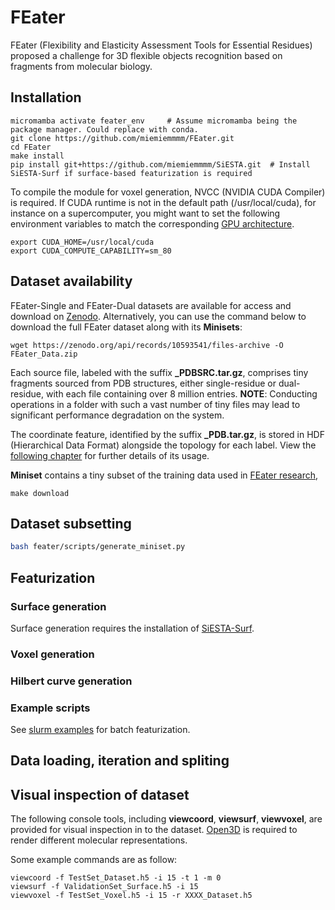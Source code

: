 # FEater
FEater (Flexibility and Elasticity Assessment Tools for Essential Residues) proposed a challenge for 3D flexible objects recognition based on fragments from molecular biology. 
<!-- This challenge focused on the performance evaluation of 
models to flexible and elastic objects.  -->

## Installation
```
micromamba activate feater_env     # Assume micromamba being the package manager. Could replace with conda. 
git clone https://github.com/miemiemmmm/FEater.git
cd FEater
make install
pip install git+https://github.com/miemiemmmm/SiESTA.git  # Install SiESTA-Surf if surface-based featurization is required
```
To compile the module for voxel generation, NVCC (NVIDIA CUDA Compiler) is required. If CUDA runtime is not in the default path (/usr/local/cuda), for instance on a supercomputer, you might want to set the following environment variables to match the corresponding [GPU architecture](https://docs.nvidia.com/cuda/cuda-compiler-driver-nvcc/index.html#gpu-feature-list). 
```
export CUDA_HOME=/usr/local/cuda
export CUDA_COMPUTE_CAPABILITY=sm_80
```


## Dataset availability 
FEater-Single and FEater-Dual datasets are available for access and download on [Zenodo](https://zenodo.org/records/10593541). 
Alternatively, you can use the command below to download the full FEater dataset along with its **Minisets**:
```
wget https://zenodo.org/api/records/10593541/files-archive -O FEater_Data.zip
```

Each source file, labeled with the suffix **_PDBSRC.tar.gz**, comprises tiny fragments sourced from PDB structures, either single-residue or dual-residue, with each file containing over 8 million entries.
**NOTE**: Conducting operations in a folder with such a vast number of tiny files may lead to significant performance degradation on the system. 

The coordinate feature, identified by the suffix **_PDB.tar.gz**, is stored in HDF (Hierarchical Data Format) alongside the topology for each label. View the [following chapter](#data-loading-interation-and-spliting) for further details of its usage. 

**Miniset** contains a tiny subset of the training data used in [FEater research](https://zenodo.org/records/10593541/files/FEater_paper.pdf), 

```
make download
```


## Dataset subsetting

```bash 
bash feater/scripts/generate_miniset.py
```


## Featurization 
### Surface generation
Surface generation requires the installation of [SiESTA-Surf](https://github.com/miemiemmmm/SiESTA). 

### Voxel generation

### Hilbert curve generation


### Example scripts
See [slurm examples](slurm_examples/) for batch featurization. 

<!-- ## Personalized featurization -->


## Data loading, iteration and spliting



## Visual inspection of dataset
The following console tools, including **viewcoord**, **viewsurf**, **viewvoxel**, are provided for visual inspection in to the dataset. [Open3D](https://www.open3d.org/) is required to render different molecular representations. 

Some example commands are as follow: 
```
viewcoord -f TestSet_Dataset.h5 -i 15 -t 1 -m 0
viewsurf -f ValidationSet_Surface.h5 -i 15
viewvoxel -f TestSet_Voxel.h5 -i 15 -r XXXX_Dataset.h5
```


<!-- ## Cite this work
If you find FEater useful in your research, please consider citing it in the following formats:

Bibtex style
```
@dataset{zhang2024feater,
  author = {Zhang, Yang and Vitalis, Andreas},
  title = {FEater: A large-scale 3D molecular conformation dataset to measure the geometric of models},
  month = feb,
  year = 2024,
  publisher = {Zenodo},
  version = {0.1.0},
  doi = {10.5281/zenodo.10593541},
  url = {https://doi.org/10.5281/zenodo.10593541}
}
``` -->

<!-- ## Useful URLs
[FEater paper](https://zenodo.org/records/10593541/files/FEater_paper.pdf) -->
